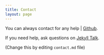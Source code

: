 ```yaml
---
title: Contact
layout: page
---
```


You can always contact for any help | [Github](https://github.com/rodincode).

If you need help, ask questions on [Jekyll Talk](https://talk.jekyllrb.com/).

(Change this by editing `contact.md` file)
